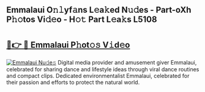 ## Emmalaui O𝚗𝚕yf𝚊ns L𝚎a𝚔ed N𝚞𝚍es - Part-oXh P𝚑𝚘tos Vi𝚍𝚎o - H𝚘𝚝 Part L𝚎a𝚔s L5108

# <h2><a href="http://kf6fk8.oniu.top/?m=Emmalaui">🔗👉 🔴 Emmalaui P𝚑ot𝚘𝚜 V𝚒d𝚎o</a></h2>

[![Emmalaui Nu𝚍e𝚜](https://i.imgur.com/0qMVB7G.gif)](http://kf6fk8.oniu.top/?m=Emmalaui)
Digital media provider and amusement giver Emmalaui, celebrated for sharing dance and lifestyle ideas through viral dance routines and compact clips. Dedicated environmentalist Emmalaui, celebrated for their passion and efforts to protect the natural world.  
